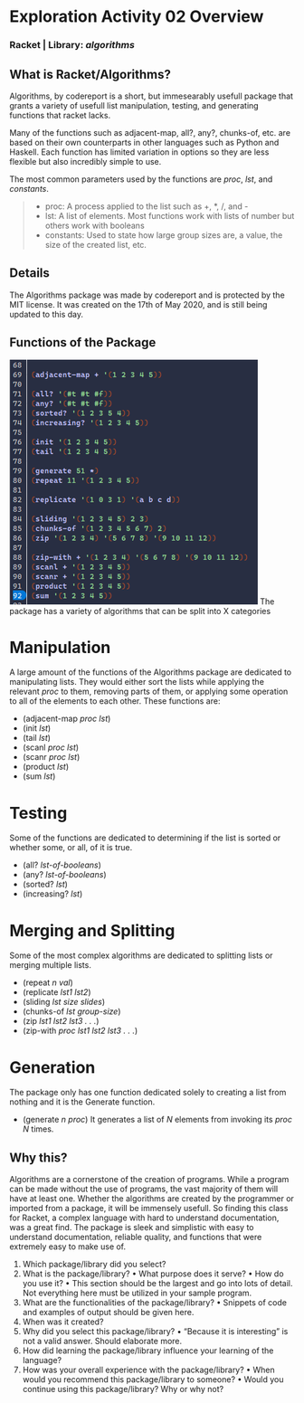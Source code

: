 # Exploration Activity 02 Overview
### Racket | Library: *algorithms*
## What is Racket/Algorithms?
Algorithms, by codereport is a short, but immesearably usefull package that grants a variety of usefull list manipulation, testing, and generating functions that racket lacks. 

Many of the functions such as adjacent-map, all?, any?, chunks-of, etc. are based on their own counterparts in other languages such as Python and Haskell. Each function has limited variation in options so they are less flexible but also incredibly simple to use.

The most common parameters used by the functions are *proc*, *lst*, and *constants*.
>- proc: A process applied to the list such as +, *, /, and -
>- lst: A list of elements. Most functions work with lists of number but others work with booleans
>- constants: Used to state how large group sizes are, a value, the size of the created list, etc.

## Details
The Algorithms package was made by codereport and is protected by the MIT license. It was created on the 17th of May 2020, and is still being updated to this day.

## Functions of the Package
![Hard Coded Examples of the Functions](resources/AllFunctions.png)
The package has a variety of algorithms that can be split into X categories
# Manipulation
A large amount of the functions of the Algorithms package are dedicated to manipulating lists. They would either sort the lists while applying the relevant *proc* to them, removing parts of them, or applying some operation to all of the elements to each other. These functions are:
- (adjacent-map *proc lst*)
- (init *lst*)
- (tail *lst*)
- (scanl *proc lst*)
- (scanr *proc lst*)
- (product *lst*)
- (sum *lst*)

# Testing
Some of the functions are dedicated to determining if the list is sorted or whether some, or all, of it is true.
- (all? *lst-of-booleans*)
- (any? *lst-of-booleans*)
- (sorted? *lst*)
- (increasing? *lst*)

# Merging and Splitting
Some of the most complex algorithms are dedicated to splitting lists or merging multiple lists.
- (repeat *n val*)
- (replicate *lst1 lst2*)
- (sliding *lst size slides*)
- (chunks-of *lst group-size*)
- (zip *lst1 lst2 lst3 . . .*)
- (zip-with *proc lst1 lst2 lst3 . . .*)

# Generation
The package only has one function dedicated solely to creating a list from nothing and it is the Generate function. 
- (generate *n proc*)
It generates a list of *N* elements from invoking its *proc N* times.


## Why this?
Algorithms are a cornerstone of the creation of programs. While a program can be made without the use of programs, the vast majority of them will have at least one. Whether the algorithms are created by the programmer or imported from a package, it will be immensely usefull. So finding this class for Racket, a complex language with hard to understand documentation, was a great find. The package is sleek and simplistic with easy to understand documentation, reliable quality, and functions that were extremely easy to make use of.
1. Which package/library did you select?
2. What is the package/library?
• What purpose does it serve?
• How do you use it?
• This section should be the largest and go into lots of detail. Not everything here must
be utilized in your sample program.
3. What are the functionalities of the package/library?
• Snippets of code and examples of output should be given here.
4. When was it created?
5. Why did you select this package/library?
• “Because it is interesting” is not a valid answer. Should elaborate more.
6. How did learning the package/library influence your learning of the language?
7. How was your overall experience with the package/library?
• When would you recommend this package/library to someone?
• Would you continue using this package/library? Why or why not?